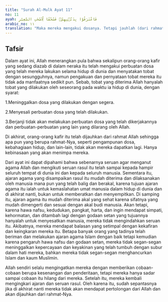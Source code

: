 ```yaml
---
title: "Surah Al-Mulk Ayat 11"
no: 11
ayah: فَاعْتَرَفُوْا بِذَنْۢبِهِمْۚ فَسُحْقًا لِّاَصْحٰبِ السَّعِيْرِ 
arabic_no: ١١
translation: "Maka mereka mengakui dosanya. Tetapi jauhlah (dari rahmat Allah) bagi penghuni neraka yang menyala-nyala itu."
---
```


## Tafsir

Dalam ayat ini, Allah menerangkan pula bahwa sekalipun orang-orang kafir yang sedang diazab di dalam neraka itu telah mengakui perbuatan dosa yang telah mereka lakukan selama hidup di dunia dan menyatakan tobat dengan sesungguhnya, namun pengakuan dan pernyataan tobat mereka itu tidak ada manfaatnya sedikit pun. Sebab, tobat yang diterima Allah hanyalah tobat yang dilakukan oleh seseorang pada waktu ia hidup di dunia, dengan syarat:

1.Meninggalkan dosa yang dilakukan dengan segera.

2.Menyesali perbuatan dosa yang telah dilakukan.

3.Berjanji tidak akan melakukan perbuatan dosa yang telah dikerjakannya dan perbuatan-perbuatan yang lain yang dilarang oleh Allah.

Di akhirat, orang-orang kafir itu telah dijauhkan dari rahmat Allah sehingga apa pun yang berupa rahmat-Nya, seperti pengampunan dosa, kebahagiaan hidup, dan lain-lain, tidak akan mereka dapatkan lagi. Hanya kebinasaan yang akan menimpa mereka.

Dari ayat ini dapat dipahami bahwa sebenarnya seruan agar menganut agama Allah dan mengikuti seruan rasul itu telah sampai kepada hampir seluruh tempat di dunia ini dan kepada seluruh manusia. Sementara itu, ajaran agama yang disampaikan rasul itu mudah diterima dan dilaksanakan oleh manusia mana pun yang telah balig dan berakal, karena tujuan ajaran agama itu ialah untuk kemaslahatan umat manusia dalam hidup di dunia dan di akhirat nanti, bukan untuk memberatkan dan menyempitkan. Di samping itu, ajaran agama itu mudah diterima akal yang sehat karena sifatnya yang mudah dimengerti dan sesuai dengan akal budi manusia. Akan tetapi, karena hawa nafsu, kedudukan, pangkat, harta, dan ingin mendapat simpati, kehormatan, dan ditambah lagi dengan godaan setan yang tujuannya hanyalah untuk menyesatkan manusia, mereka tidak mengindahkan seruan itu. Akibatnya, mereka mendapat balasan yang setimpal dengan kekafiran dan keingkaran mereka itu. Betapa banyak orang yang tadinya telah beriman dan melakukan ajaran agama Islam dengan baik tetapi kemudian karena pengaruh hawa nafsu dan godaan setan, mereka tidak segan-segan meninggalkan kepercayaan dan keyakinan yang telah tumbuh dengan subur dalam hati mereka, bahkan mereka tidak segan-segan menghancurkan Islam dan kaum Muslimin.

Allah sendiri selalu mengingatkan mereka dengan memberikan cobaan-cobaan berupa kesenangan dan penderitaan, tetapi mereka hanya sadar sampai cobaan itu hilang dari mereka. Setelah itu, mereka kembali mengingkari ajaran dan seruan rasul. Oleh karena itu, sudah sepantasnya jika di akhirat nanti mereka tidak akan mendapat pertolongan dari Allah dan akan dijauhkan dari rahmat-Nya.